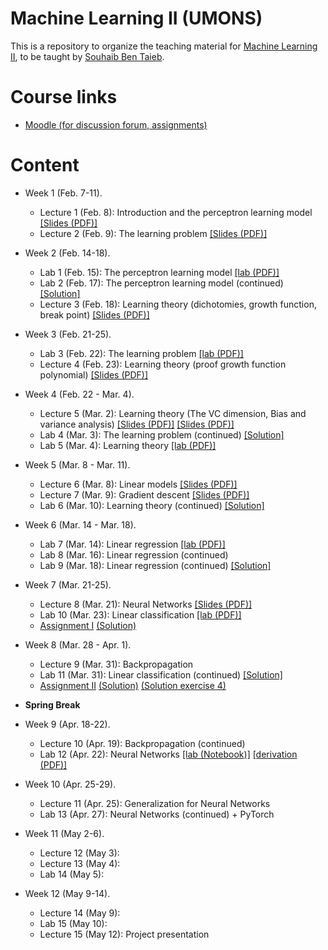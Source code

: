 # Machine Learning II (UMONS)

This is a repository to organize the teaching material for [Machine Learning II](http://applications.umons.ac.be/web/fr/pde/2021-2022/aa/S-INFO-075.htm), to be taught by [Souhaib Ben Taieb](http://www.souhaib-bentaieb.com).

# Course links

- [Moodle (for discussion forum, assignments)](https://moodle.umons.ac.be/course/view.php?id=2786s)


# Content

- Week 1 (Feb. 7-11). 
  - Lecture 1 (Feb. 8): Introduction and the perceptron learning model [[Slides (PDF)]](./slides/1-bda-perceptron.pdf)
  - Lecture 2 (Feb. 9): The learning problem [[Slides (PDF)]](./slides/2-bda-learning-1.pdf)

- Week 2 (Feb. 14-18). 
  - Lab 1 (Feb. 15): The perceptron learning model [[lab (PDF)]](./labs/The_perceptron_learning_model.pdf)
  - Lab 2 (Feb. 17): The perceptron learning model (continued) [[Solution]](https://colab.research.google.com/drive/1_-ZwYVt2FbRdqgHzJQNyWAUn-vOt_ODl?usp=sharing)
  - Lecture 3 (Feb. 18): Learning theory (dichotomies, growth function, break point) [[Slides (PDF)]](./slides/2-bda-learning-2.pdf) 

- Week 3 (Feb. 21-25).
  - Lab 3 (Feb. 22): The learning problem [[lab (PDF)]](./labs/The_learning_problem.pdf)
  - Lecture 4 (Feb. 23): Learning theory  (proof growth function polynomial) [[Slides (PDF)]](./slides/2-bda-learning-3.pdf) 


- Week 4 (Feb. 22 - Mar. 4).
  - Lecture 5 (Mar. 2): Learning theory  (The VC dimension, Bias and variance analysis) [[Slides (PDF)]](./slides/2-bda-learning-4.pdf)  [[Slides (PDF)]](./slides/2-bda-learning-5.pdf) 
  - Lab 4 (Mar. 3): The learning problem (continued) [[Solution]](https://colab.research.google.com/drive/1cZQa1a-ofAFstVA7nfXjvIHnHSLSpqix?usp=sharing)
  - Lab 5 (Mar. 4): Learning theory [[lab (PDF)]](./labs/Learning_theory.pdf)

- Week 5 (Mar. 8 - Mar. 11).
  - Lecture 6 (Mar. 8): Linear models [[Slides (PDF)]](./slides/3-linear-model.pdf) 
  - Lecture 7 (Mar. 9): Gradient descent [[Slides (PDF)]](./slides/4-gradient-descent.pdf)  
  - Lab 6 (Mar. 10): Learning theory (continued) [[Solution]](./labs/Learning_theory_solution.pdf)

- Week 6 (Mar. 14 - Mar. 18).
  - Lab 7 (Mar. 14): Linear regression [[lab (PDF)]](./labs/Linear_regression.pdf)
  - Lab 8 (Mar. 16): Linear regression (continued)
  - Lab 9 (Mar. 18): Linear regression (continued) [[Solution]](./labs/Linear_regression_solution.pdf)

- Week 7 (Mar. 21-25).
  - Lecture 8 (Mar. 21): Neural Networks [[Slides (PDF)]](./slides/5-neural-networks/5-neural-networks.pdf)  
  - Lab 10 (Mar. 23): Linear classification [[lab (PDF)]](./labs/Linear_classification.pdf)
  - [Assignment I](./assignments/Assignment1.pdf)  [(Solution)](./assignment/assignment_I/assignment1-solution.ipynb)
  
- Week 8 (Mar. 28 - Apr. 1).
  - Lecture 9 (Mar. 31): Backpropagation
  - Lab 11 (Mar. 31):  Linear classification (continued) [[Solution]](https://colab.research.google.com/drive/1TtGIQ6rQRHte8OFK8K5r-MCbdF0cwKcW?usp=sharing)
  - [Assignment II](./assignment/assignment_II/Assignment_II.pdf)   [(Solution)](./assignment/assignment_II/assignment2-solution.ipynb)  [(Solution exercise 4)](./assignment/assignment_II/assignment2-ex4_sol.pdf) 
  
- **Spring Break**

- Week 9 (Apr. 18-22).
  - Lecture 10 (Apr. 19): Backpropagation (continued)
  - Lab 12 (Apr. 22): Neural Networks [[lab (Notebook)]](./labs/NN_lab/nn.ipynb) [[derivation (PDF)]](./labs/NN_lab/nn_derivation.pdf)

- Week 10 (Apr. 25-29).
  - Lecture 11 (Apr. 25): Generalization for Neural Networks
  - Lab 13 (Apr. 27): Neural Networks (continued) + PyTorch

- Week 11 (May 2-6).
  - Lecture 12 (May 3): 
  - Lecture 13 (May 4): 
  - Lab 14 (May 5): 

- Week 12 (May 9-14).
  - Lecture 14 (May 9): 
  - Lab 15 (May 10): 
  - Lecture 15 (May 12): Project presentation




